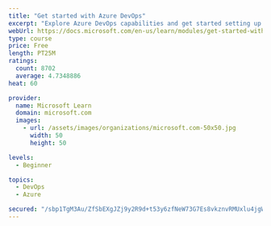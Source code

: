 ```yaml
---
title: "Get started with Azure DevOps"
excerpt: "Explore Azure DevOps capabilities and get started setting up your own organization knowing what separates elite performers from low performers."
webUrl: https://docs.microsoft.com/en-us/learn/modules/get-started-with-devops/
type: course
price: Free
length: PT25M
ratings:
  count: 8702
  average: 4.7348886
heat: 60

provider:
  name: Microsoft Learn
  domain: microsoft.com
  images:
    - url: /assets/images/organizations/microsoft.com-50x50.jpg
      width: 50
      height: 50

levels:
  - Beginner

topics:
  - DevOps
  - Azure

secured: "/sbp1TgM3Au/ZfSbEXgJZj9y2R9d+t53y6zfNeW73G7Es8vkznvRMUxlu4jgWUf593vqsvu3UU1X2tZyuXv+yNyA8cb/hLQ2j1cjhlabM0YXOuYgL16A4EZRJ8tISqvs/huVhCLghiwlTpwURpMM1M8BSfbXDYG3T4MJOFev9Cy+RURC/xdQNvq7K1x9tFDPQFLsAVIzHXBijVBofJ4dYIBCQbzTLbzcYbyXka+NYtNsVm7cskqXy5PNCljOk/Ofk08N8gAqNPjVkEJUxXvl5mvhSktmNipzIeMzWr+PY3NOafq51RDublZdcQpc7ztocn0hFudRnMnx/QF8y5FBpvs75EKrDUG73EjMQJcolTSkrR+qKweVirzA1KCfMckaVAFjWkc5yRFeI0RFr4Sqy+MAVWn8FcPZcDnZ8xjV6Us=;nvLgFABg2zxjPO8a0LWR7w=="
---
```


